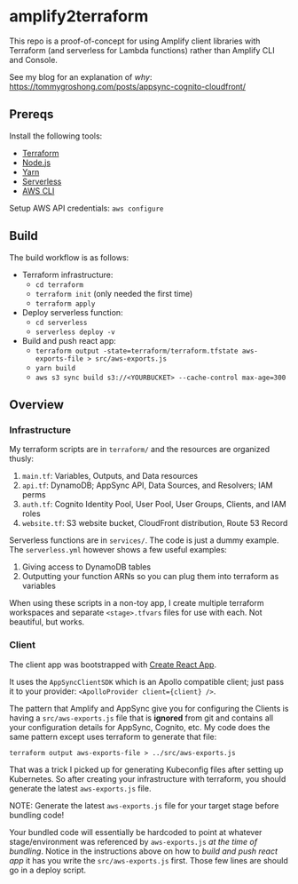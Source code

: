 # amplify2terraform

This repo is a proof-of-concept for using Amplify client libraries with Terraform (and serverless for Lambda functions) rather than Amplify CLI and Console.

See my blog for an explanation of _why_: https://tommygroshong.com/posts/appsync-cognito-cloudfront/

## Prereqs ##

Install the following tools:

 - [Terraform](https://www.terraform.io/downloads.html)
 - [Node.js](https://nodejs.org/en/)
 - [Yarn](https://yarnpkg.com/lang/en/docs/install/)
 - [Serverless](https://serverless.com/framework/docs/providers/aws/guide/installation/)
 - [AWS CLI](https://docs.aws.amazon.com/cli/latest/userguide/cli-chap-install.html)

Setup AWS API credentials: `aws configure`

## Build ##

The build workflow is as follows:

 - Terraform infrastructure:
   * `cd terraform`
   * `terraform init` (only needed the first time)
   * `terraform apply`
 - Deploy serverless function:
   * `cd serverless`
   * `serverless deploy -v`
 - Build and push react app:
   * `terraform output -state=terraform/terraform.tfstate aws-exports-file > src/aws-exports.js`
   * `yarn build`
   * `aws s3 sync build s3://<YOURBUCKET> --cache-control max-age=300`

## Overview ##

### Infrastructure ###

My terraform scripts are in `terraform/` and the resources are organized thusly:

1. `main.tf`: Variables, Outputs, and Data resources
2. `api.tf`: DynamoDB; AppSync API, Data Sources, and Resolvers; IAM perms
3. `auth.tf`: Cognito Identity Pool, User Pool, User Groups, Clients, and IAM roles
4. `website.tf`: S3 website bucket, CloudFront distribution, Route 53 Record

Serverless functions are in `services/`. The code is just a dummy example. The `serverless.yml`
however shows a few useful examples:

1. Giving access to DynamoDB tables
2. Outputting your function ARNs so you can plug them into terraform as variables

When using these scripts in a non-toy app, I create multiple terraform workspaces
and separate `<stage>.tfvars` files for use with each. Not beautiful, but works.

### Client ###

The client app was bootstrapped with [Create React App](https://github.com/facebook/create-react-app).

It uses the `AppSyncClientSDK` which is an Apollo compatible client; just pass it to
your provider: `<ApolloProvider client={client} />`.

The pattern that Amplify and AppSync give you for configuring the Clients is having a
`src/aws-exports.js` file that is **ignored** from git and contains all your configuration
details for AppSync, Cognito, etc. My code does the same pattern except uses terraform
to generate that file:

    terraform output aws-exports-file > ../src/aws-exports.js

That was a trick I picked up for generating Kubeconfig files after setting up Kubernetes.
So after creating your infrastructure with terraform, you should generate the latest
`aws-exports.js` file.

NOTE: Generate the latest `aws-exports.js` file for your target stage before bundling code!

Your bundled code will essentially be hardcoded to point at whatever stage/environment
was referenced by `aws-exports.js` _at the time of bundling_. Notice in the instructions
above on how to _build and push react app_ it has you write the `src/aws-exports.js`
first. Those few lines are should go in a deploy script.

